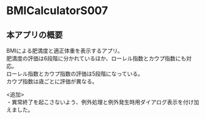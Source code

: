 # BMICalculatorS007
## 本アプリの概要
BMIによる肥満度と適正体重を表示するアプリ。  
肥満度の評価は6段階に分かれているほか、ローレル指数とカウプ指数にも対応。  
ローレル指数とカウプ指数の評価は5段階になっている。  
カウプ指数は歳ごとに評価が異なる。  

<追加>  
・異常終了を起こさないよう、例外処理と例外発生時用ダイアログ表示を付け加えました。
